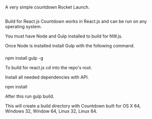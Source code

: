 A very simple countdown Rocket Launch.

##

Build for React.js
Countdown works in React.js and can be run on any operating system.

You must have Node and Gulp installed to build for NW.js.

Once Node is installed install Gulp with the following command.

###

npm install gulp -g

To build for react.js cd into the repo's root.

Install all needed dependencies with API.

npm install

After this run gulp build.

This will create a build directory with Countdown built for OS X 64, Windows 32, Window 64, Linux 32, Linux 64.
